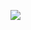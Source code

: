 </p align="center">
<img src="https://github.com/ritik307/ritik307/blob/main/images/newbg(1).png" />